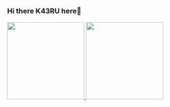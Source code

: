 ### Hi there K43RU here🐸

<div>
  <a href="https://github.com/K43RU">
  <img height="180em" src="https://github-readme-stats.vercel.app/api?username=k43ru&show_icons=true&theme=dark&include_all_commits=true&count_private=true">
  <img height="180em" src="https://github-readme-stats.vercel.app/api/top-langs/?username=k43ru&layout=compact&langs_count=4&theme=dark">
</div>
